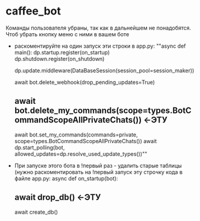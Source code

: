 # caffee_bot

Команды пользователя убраны, так как в дальнейшем не понадобятся. Чтоб убрать кнопку меню с ними в вашем боте 
- раскоментируйте на один запуск эти строки в app.py:
""async def main():
    dp.startup.register(on_startup)
    dp.shutdown.register(on_shutdown)

    dp.update.middleware(DataBaseSession(session_pool=session_maker))

    await bot.delete_webhook(drop_pending_updates=True)
    
    ## await bot.delete_my_commands(scope=types.BotCommandScopeAllPrivateChats())    <-ЭТУ
    await bot.set_my_commands(commands=private, scope=types.BotCommandScopeAllPrivateChats())
    await dp.start_polling(bot, allowed_updates=dp.resolve_used_update_types())""

- При запуске этого бота в !первый раз - удалить старые таблицы (нужно раскоментировать на !первый запуск эту строчку кода в файле app.py:
  async def on_startup(bot):
  
  ## await drop_db()  <-ЭТУ

    await create_db()